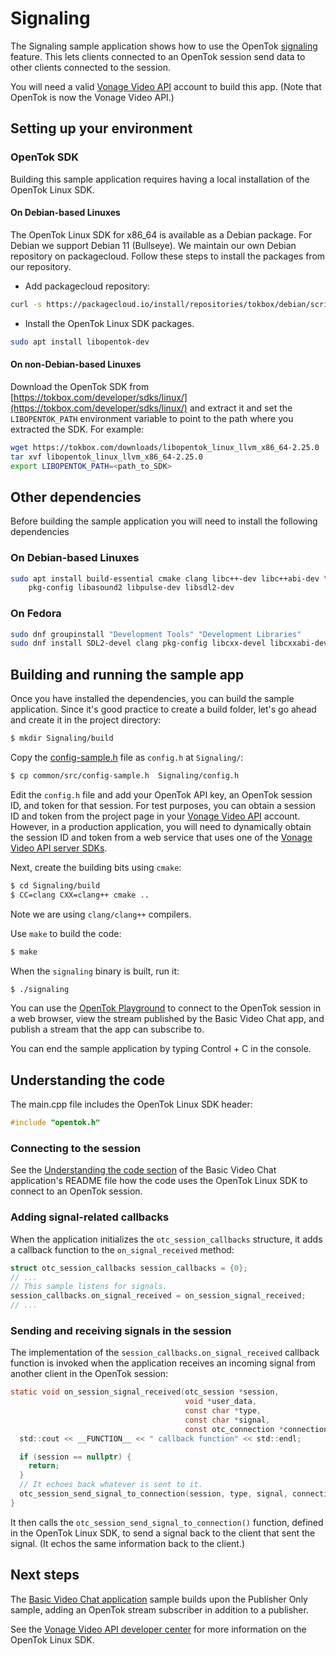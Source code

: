# Signaling

The Signaling sample application shows how to use the OpenTok
[signaling](https://tokbox.com/developer/guides/signaling/) feature.
This lets clients connected to an OpenTok session send data to other
clients connected to the session.

You will need a valid [Vonage Video API](https://tokbox.com/developer/)
account to build this app. (Note that OpenTok is now the Vonage Video API.)

## Setting up your environment

### OpenTok SDK

Building this sample application requires having a local installation of the
OpenTok Linux SDK.

#### On Debian-based Linuxes

The OpenTok Linux SDK for x86_64 is available as a Debian
package. For Debian we support Debian 11 (Bullseye). We maintain
our own Debian repository on packagecloud. Follow these steps
to install the packages from our repository.

* Add packagecloud repository:

```bash
curl -s https://packagecloud.io/install/repositories/tokbox/debian/script.deb.sh | sudo bash
```

* Install the OpenTok Linux SDK packages.

```bash
sudo apt install libopentok-dev
```

#### On non-Debian-based Linuxes

Download the OpenTok SDK from [https://tokbox.com/developer/sdks/linux/](https://tokbox.com/developer/sdks/linux/)
and extract it and set the `LIBOPENTOK_PATH` environment variable to point to the path where you extracted the SDK.
For example:

```bash
wget https://tokbox.com/downloads/libopentok_linux_llvm_x86_64-2.25.0
tar xvf libopentok_linux_llvm_x86_64-2.25.0
export LIBOPENTOK_PATH=<path_to_SDK>
```

## Other dependencies

Before building the sample application you will need to install the following dependencies

### On Debian-based Linuxes

```bash
sudo apt install build-essential cmake clang libc++-dev libc++abi-dev \
    pkg-config libasound2 libpulse-dev libsdl2-dev
```

### On Fedora

```bash
sudo dnf groupinstall "Development Tools" "Development Libraries"
sudo dnf install SDL2-devel clang pkg-config libcxx-devel libcxxabi-devel cmake
```

## Building and running the sample app

Once you have installed the dependencies, you can build the sample application.
Since it's good practice to create a build folder, let's go ahead and create it
in the project directory:

```bash
$ mkdir Signaling/build
```

Copy the [config-sample.h](../common/src/config-sample.h) file as `config.h` at
`Signaling/`:

```bash
$ cp common/src/config-sample.h  Signaling/config.h
```

Edit the `config.h` file and add your OpenTok API key,
an OpenTok session ID, and token for that session. For test purposes,
you can obtain a session ID and token from the project page in your
[Vonage Video API](https://tokbox.com/developer/) account. However,
in a production application, you will need to dynamically obtain the session
ID and token from a web service that uses one of
the [Vonage Video API server SDKs](https://tokbox.com/developer/sdks/server/).

Next, create the building bits using `cmake`:

```bash
$ cd Signaling/build
$ CC=clang CXX=clang++ cmake ..
```

Note we are using `clang/clang++` compilers.

Use `make` to build the code:

```bash
$ make
```

When the `signaling` binary is built, run it:

```bash
$ ./signaling
```

You can use the [OpenTok Playground](https://tokbox.com/developer/tools/playground/)
to connect to the OpenTok session in a web browser, view the stream published
by the Basic Video Chat app, and publish a stream that the app can subscribe to.

You can end the sample application by typing Control + C in the console.

## Understanding the code

The main.cpp file includes the OpenTok Linux SDK header:

```c
#include "opentok.h"
```

### Connecting to the session

See the [Understanding the code section](../Basic-Video-Chat/README.md#understanding-the-code)
of the Basic Video Chat application's README file how the code uses the OpenTok Linux SDK
to connect to an OpenTok session.

### Adding signal-related callbacks

When the application initializes the `otc_session_callbacks` structure, it
adds a callback function to the `on_signal_received` method:

```c
struct otc_session_callbacks session_callbacks = {0};
// ...
// This sample listens for signals.
session_callbacks.on_signal_received = on_session_signal_received;
// ...
```

### Sending and receiving signals in the session

The implementation of the `session_callbacks.on_signal_received` callback
function is invoked when the application receives an incoming signal from
another client in the OpenTok session:

```c
static void on_session_signal_received(otc_session *session,
                                       void *user_data,
                                       const char *type,
                                       const char *signal,
                                       const otc_connection *connection) {
  std::cout << __FUNCTION__ << " callback function" << std::endl;

  if (session == nullptr) {
    return;
  }
  // It echoes back whatever is sent to it.
  otc_session_send_signal_to_connection(session, type, signal, connection);
}
```

It then calls the `otc_session_send_signal_to_connection()` function,
defined in the OpenTok Linux SDK, to send a signal back to the client that
sent the signal. (It echos the same information back to the client.)

## Next steps

The [Basic Video Chat application](../Basic-Video_Chat) sample builds upon the
Publisher Only sample, adding an OpenTok stream subscriber in addition to a publisher. 

See the [Vonage Video API developer center](https://tokbox.com/developer/)
for more information on the OpenTok Linux SDK.
